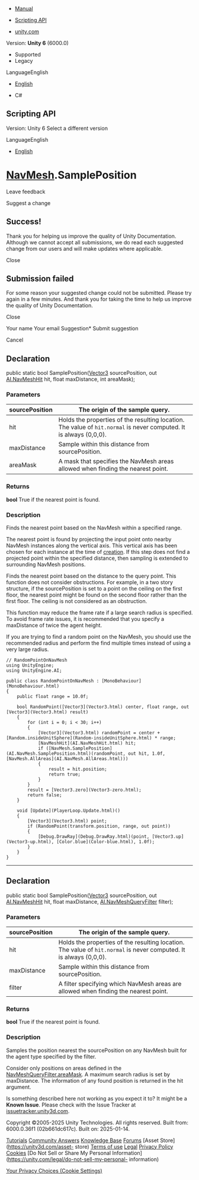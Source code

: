 [ ]()

  * [Manual](../Manual/index.html)
  * [Scripting API](../ScriptReference/index.html)

  * [unity.com](https://unity.com/)

Version: **Unity 6** (6000.0)

  * Supported
  * Legacy

LanguageEnglish

  * [English]()

  * C#

[ ](https://docs.unity3d.com)

## Scripting API

Version: Unity 6 Select a different version

LanguageEnglish

  * [English]()

#  [NavMesh](AI.NavMesh.html).SamplePosition

Leave feedback

Suggest a change

## Success!

Thank you for helping us improve the quality of Unity Documentation. Although
we cannot accept all submissions, we do read each suggested change from our
users and will make updates where applicable.

Close

## Submission failed

For some reason your suggested change could not be submitted. Please <a>try
again</a> in a few minutes. And thank you for taking the time to help us
improve the quality of Unity Documentation.

Close

Your name Your email Suggestion* Submit suggestion

Cancel

[ ]()

## Declaration

public static bool SamplePosition([Vector3](Vector3.html) sourcePosition, out
[AI.NavMeshHit](AI.NavMeshHit.html) hit, float maxDistance, int areaMask);

### Parameters

sourcePosition | The origin of the sample query.  
---|---  
hit | Holds the properties of the resulting location. The value of `hit.normal` is never computed. It is always (0,0,0).  
maxDistance | Sample within this distance from sourcePosition.  
areaMask | A mask that specifies the NavMesh areas allowed when finding the nearest point.  
  
### Returns

**bool** True if the nearest point is found.

### Description

Finds the nearest point based on the NavMesh within a specified range.

The nearest point is found by projecting the input point onto nearby NavMesh
instances along the vertical axis. This vertical axis has been chosen for each
instance at the time of [creation](AI.NavMesh.AddNavMeshData.html). If this
step does not find a projected point within the specified distance, then
sampling is extended to surrounding NavMesh positions.  
  
Finds the nearest point based on the distance to the query point. This
function does not consider obstructions. For example, in a two story
structure, if the sourcePosition is set to a point on the ceiling on the first
floor, the nearest point might be found on the second floor rather than the
first floor. The ceiling is not considered as an obstruction.  
  
This function may reduce the frame rate if a large search radius is specified.
To avoid frame rate issues, it is recommended that you specify a maxDistance
of twice the agent height.  
  
If you are trying to find a random point on the NavMesh, you should use the
recommended radius and perform the find multiple times instead of using a very
large radius.

    
    
    // RandomPointOnNavMesh
    using UnityEngine;
    using UnityEngine.AI;  
      
    public class RandomPointOnNavMesh : [MonoBehaviour](MonoBehaviour.html)
    {
        public float range = 10.0f;  
      
        bool RandomPoint([Vector3](Vector3.html) center, float range, out [Vector3](Vector3.html) result)
        {
            for (int i = 0; i < 30; i++)
            {
                [Vector3](Vector3.html) randomPoint = center + [Random.insideUnitSphere](Random-insideUnitSphere.html) * range;
                [NavMeshHit](AI.NavMeshHit.html) hit;
                if ([NavMesh.SamplePosition](AI.NavMesh.SamplePosition.html)(randomPoint, out hit, 1.0f, [NavMesh.AllAreas](AI.NavMesh.AllAreas.html)))
                {
                    result = hit.position;
                    return true;
                }
            }
            result = [Vector3.zero](Vector3-zero.html);
            return false;
        }  
      
        void [Update](PlayerLoop.Update.html)()
        {
            [Vector3](Vector3.html) point;
            if (RandomPoint(transform.position, range, out point))
            {
                [Debug.DrawRay](Debug.DrawRay.html)(point, [Vector3.up](Vector3-up.html), [Color.blue](Color-blue.html), 1.0f);
            }
        }
    }
    

* * *

## Declaration

public static bool SamplePosition([Vector3](Vector3.html) sourcePosition, out
[AI.NavMeshHit](AI.NavMeshHit.html) hit, float maxDistance,
[AI.NavMeshQueryFilter](AI.NavMeshQueryFilter.html) filter);

### Parameters

sourcePosition | The origin of the sample query.  
---|---  
hit | Holds the properties of the resulting location. The value of `hit.normal` is never computed. It is always (0,0,0).  
maxDistance | Sample within this distance from sourcePosition.  
filter | A filter specifying which NavMesh areas are allowed when finding the nearest point.  
  
### Returns

**bool** True if the nearest point is found.

### Description

Samples the position nearest the sourcePosition on any NavMesh built for the
agent type specified by the filter.

Consider only positions on areas defined in the
[NavMeshQueryFilter.areaMask](AI.NavMeshQueryFilter-areaMask.html). A maximum
search radius is set by maxDistance. The information of any found position is
returned in the hit argument.

Is something described here not working as you expect it to? It might be a
**Known Issue**. Please check with the Issue Tracker at
[issuetracker.unity3d.com](https://issuetracker.unity3d.com).

Copyright ©2005-2025 Unity Technologies. All rights reserved. Built from:
6000.0.36f1 (02b661dc617c). Built on: 2025-01-14.

[Tutorials](https://unity3d.com/learn) [Community
Answers](https://answers.unity3d.com) [Knowledge
Base](https://support.unity3d.com/hc/en-us)
[Forums](https://forum.unity3d.com) [Asset Store](https://unity3d.com/asset-
store) [Terms of use](https://docs.unity3d.com/Manual/TermsOfUse.html)
[Legal](https://unity.com/legal) [Privacy
Policy](https://unity.com/legal/privacy-policy)
[Cookies](https://unity.com/legal/cookie-policy) [Do Not Sell or Share My
Personal Information](https://unity.com/legal/do-not-sell-my-personal-
information)

[Your Privacy Choices (Cookie Settings)](javascript:void\(0\);)

